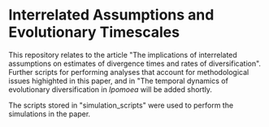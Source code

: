 # Interrelated Assumptions and Evolutionary Timescales
This repository relates to the article "The implications of interrelated assumptions on estimates of divergence times and rates of diversification". Further scripts for performing analyses that account for methodological issues highighted in this paper, and in "The temporal dynamics of evolutionary diversification in _Ipomoea_ will be added shortly.

The scripts stored in "simulation_scripts" were used to perform the simulations in the paper. 
